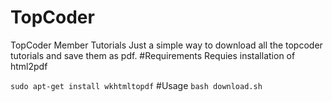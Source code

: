 # TopCoder
TopCoder Member Tutorials
Just a simple way to download all the topcoder tutorials and save them as pdf.
#Requirements
Requies installation of html2pdf

`sudo apt-get install wkhtmltopdf`
#Usage
`bash download.sh`
